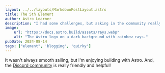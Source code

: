 ```yaml
---
layout: ../../layouts/MarkdownPostLayout.astro
title: The 5th Element
author: Astro Learner
description: "I had some challenges, but asking in the community really helped!"
image:
    url: "https://docs.astro.build/assets/rays.webp"
    alt: "The Astro logo on a dark background with rainbow rays."
pubDate: 2024-08-14
tags: ["element", 'blogging', 'quirky'] 
---
```

It wasn't always smooth sailing, but I'm enjoying building with Astro. And, the [Discord community](https://astro.build/chat) is really friendly and helpful!